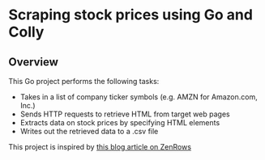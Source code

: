 # Scraping stock prices using Go and Colly


## Overview
This Go project performs the following tasks:
- Takes in a list of company ticker symbols (e.g. AMZN for Amazon.com, Inc.)
- Sends HTTP requests to retrieve HTML from target web pages
- Extracts data on stock prices by specifying HTML elements
- Writes out the retrieved data to a .csv file



This project is inspired by [this blog article on ZenRows](https://www.zenrows.com/blog/web-scraping-golang#how-to-web-scrape-in-go)
